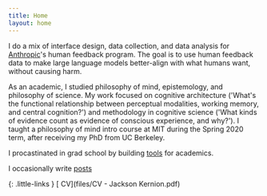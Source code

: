 ```yaml
---
title: Home
layout: home
---
```


I do a mix of interface design, data collection, and data analysis for [Anthropic](https://www.anthropic.com)'s human feedback program. The goal is to use human feedback data to make large language models better-align with what humans want, without causing harm.

As an academic, I studied philosophy of mind, epistemology, and philosophy of science. My work focused on cognitive architecture ('What's the functional relationship between perceptual modalities, working memory, and central cognition?') and methodology in cognitive science ('What kinds of evidence count as evidence of conscious experience, and why?'). I taught a philosophy of mind intro course at MIT during the Spring 2020 term, after receiving my PhD from UC Berkeley.

I procastinated in grad school by building [tools](/tools) for academics.

I occasionally write [posts](posts/I-Blew-The-Whistle-On-John-Searle.html)

{: .little-links }
[<i class="fa fa-file-o" aria-hidden="true"></i> CV](files/CV - Jackson Kernion.pdf)

<!-- 

Later...
- "Some things I imagine a visitor to the website might want to know about me:"
	- I grew up in Pittsburgh, PA, where I ran cross country and sang in musicals at a giant suburban public high school.
	- I went to Harvard for undergrad, where I graduated in 2012 with a philosophy degree in the interdisciplinary Mind, Brain, and Behavior program.
		- In addition to leading that program's undergrad extracurricular organization (HSMBB) ...
		- "I have a background in software engineering..."
		- Acting/ a capella
		- (Met my future wife)
	- After sophomore year, I traveled through Nepal 
- Hobbies/interests?
- "I graduated from Harvard in 2012 with MBB degree
- "I have a background in software engineering..."

-->
